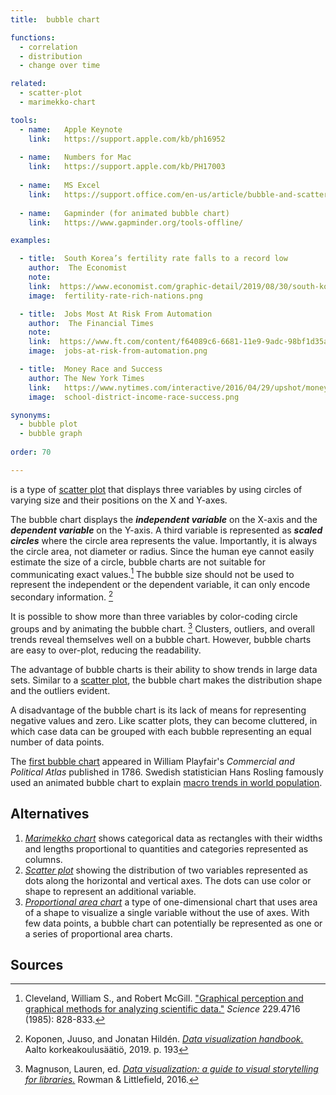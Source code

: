 ```yaml
---
title:  bubble chart

functions:
  - correlation
  - distribution
  - change over time

related:
  - scatter-plot
  - marimekko-chart

tools:
  - name:   Apple Keynote
    link:   https://support.apple.com/kb/ph16952
 
  - name:   Numbers for Mac
    link:   https://support.apple.com/kb/PH17003
 
  - name:   MS Excel
    link:   https://support.office.com/en-us/article/bubble-and-scatter-charts-in-power-view-bae4a433-afae-46eb-9a28-2fe09abb2a8d
    
  - name:   Gapminder (for animated bubble chart)
    link:   https://www.gapminder.org/tools-offline/

examples:

  - title:  South Korea’s fertility rate falls to a record low
    author:  The Economist
    note:
    link:  https://www.economist.com/graphic-detail/2019/08/30/south-koreas-fertility-rate-falls-to-a-record-low
    image:  fertility-rate-rich-nations.png

  - title:  Jobs Most At Risk From Automation
    author:  The Financial Times
    note:
    link:  https://www.ft.com/content/f64089c6-6681-11e9-9adc-98bf1d35a056
    image:  jobs-at-risk-from-automation.png

  - title:  Money Race and Success
    author: The New York Times
    link:   https://www.nytimes.com/interactive/2016/04/29/upshot/money-race-and-success-how-your-school-district-compares.html?mtrref=undefined&mtrref=www.nytimes.com
    image:  school-district-income-race-success.png

synonyms:
  - bubble plot
  - bubble graph
  
order: 70

---
```


is a type of [scatter plot](/scatter-plot) that displays three variables by using circles of varying size and their positions on the X and Y-axes. 

<!--more-->

The bubble chart displays the ***independent variable*** on the X-axis and the ***dependent variable*** on the Y-axis. A third variable is represented as ***scaled circles*** where the circle area represents the value. Importantly, it is always the circle area, not diameter or radius. Since the human eye cannot easily estimate the size of a circle, bubble charts are not suitable for communicating exact values.[^cleveland]
The bubble size should not be used to represent the independent or the dependent variable, it can only encode secondary information. [^koponen]

It is possible to show more than three variables by color-coding circle groups and by animating the bubble chart. [^magnuson] Clusters, outliers, and overall trends reveal themselves well on a bubble chart. However, bubble charts are easy to over-plot, reducing the readability.

The advantage of bubble charts is their ability to show trends in large data sets. Similar to a [scatter plot](/scatter-plot), the bubble chart makes the distribution shape and the outliers evident.

A disadvantage of the bubble chart is its lack of means for representing negative values and zero. Like scatter plots, they can become cluttered, in which case data can be grouped with each bubble representing an equal number of data points.

The [first bubble chart](https://en.wikipedia.org/wiki/Pie_chart#/media/File:Playfair_piecharts.jpg) appeared in William Playfair's <cite>Commercial and Political Atlas</cite> published in 1786.  Swedish statistician Hans Rosling famously used an animated bubble chart to explain [macro trends in world population](https://youtu.be/FACK2knC08E?t=452).


## Alternatives

1. [*Marimekko chart*](/marimekko-chart) shows categorical data as rectangles with their widths and lengths proportional to quantities and categories represented as columns. 
2. [*Scatter plot*](/scatter-plot) showing the distribution of two variables represented as dots along the horizontal and vertical axes. The dots can use color or shape to represent an additional variable.
3. [*Proportional area chart*](/proportional-area-chart) a type of one-dimensional chart that uses area of a shape to visualize a single variable without the use of axes. With few data points, a bubble chart can potentially be represented as one or a series of proportional area charts.

## Sources
[^cleveland]: Cleveland, William S., and Robert McGill. ["Graphical perception and graphical methods for analyzing scientific data."](http://snoid.sv.vt.edu/~npolys/projects/safas/1695272.pdf) *Science* 229.4716 (1985): 828-833. 
[^koponen]: Koponen, Juuso, and Jonatan Hildén. [*Data visualization handbook.*](https://shop.aalto.fi/p/971-data-visualization-handbook/) Aalto korkeakoulusäätiö, 2019. p. 193
[^magnuson]: Magnuson, Lauren, ed. [*Data visualization: a guide to visual storytelling for libraries.*](https://books.google.com/books?id=wxrMDAAAQBAJ) Rowman & Littlefield, 2016. 

